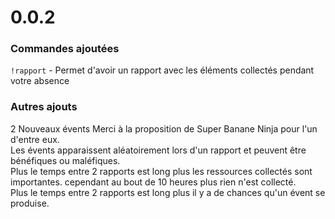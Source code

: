 # 0.0.2

### Commandes ajoutées

`!rapport` - Permet d'avoir un rapport avec les éléments collectés pendant votre absence

### Autres ajouts

2 Nouveaux évents Merci à la proposition de Super Banane Ninja  pour l'un d'entre eux.  
Les évents apparaissent aléatoirement lors d'un rapport et peuvent être bénéfiques ou maléfiques.  
Plus le temps entre 2 rapports est long plus les ressources collectés sont importantes. cependant au bout de 10 heures plus rien n'est collecté.  
Plus le temps entre 2 rapports est long plus il y a de chances qu'un évent se produise.

